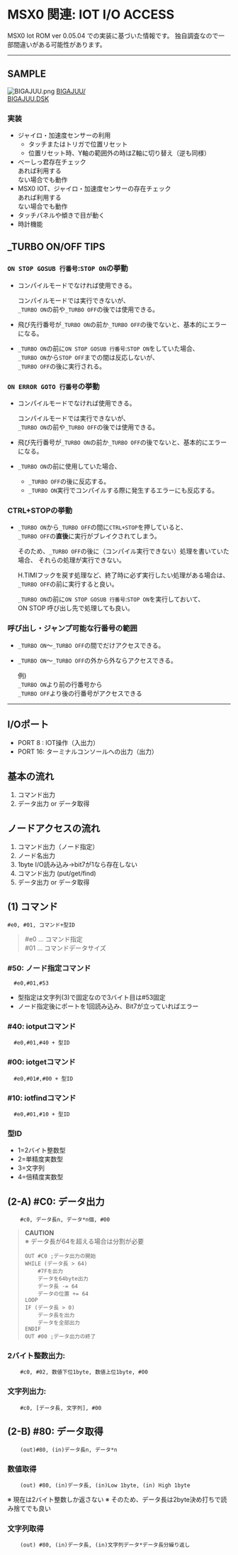 # MSX0 関連: IOT I/O ACCESS

MSX0 Iot ROM ver 0.05.04 での実装に基づいた情報です。
独自調査なので一部間違いがある可能性があります。

---

## SAMPLE

![BIGAJUU.png](img/BIGAJUU.png)
[BIGAJUU/](BIJAJUU/)  
[BIGAJUU.DSK](BIGAJUU.DSK)  

###

### 実装

- ジャイロ・加速度センサーの利用
  - タッチまたはトリガで位置リセット
  - 位置リセット時、Y軸の範囲外の時はZ軸に切り替え（逆も同様）
- べーしっ君存在チェック  
  あれば利用する  
  ない場合でも動作
- MSX0 IOT、ジャイロ・加速度センサーの存在チェック  
  あれば利用する  
  ない場合でも動作
- タッチパネルや傾きで目が動く
- 時計機能

## _TURBO ON/OFF TIPS

### ```ON STOP GOSUB 行番号```:```STOP ON```の挙動

- コンパイルモードでなければ使用できる。  

  コンパイルモードでは実行できないが、  
  ```_TURBO ON```の前や```_TURBO OFF```の後では使用できる。

- 飛び先行番号が```_TURBO ON```の前か```_TURBO OFF```の後でないと、基本的にエラーになる。

- ```_TURBO ON```の前に```ON STOP GOSUB 行番号```:```STOP ON```をしていた場合、  
  ```_TURBO ON```から```STOP OFF```までの間は反応しないが、  
  ```_TURBO OFF```の後に実行される。

### ```ON ERROR GOTO 行番号```の挙動

- コンパイルモードでなければ使用できる。  

  コンパイルモードでは実行できないが、  
  ```_TURBO ON```の前や```_TURBO OFF```の後では使用できる。

- 飛び先行番号が```_TURBO ON```の前か```_TURBO OFF```の後でないと、基本的にエラーになる。

- ```_TURBO ON```の前に使用していた場合、  
  - ```_TURBO OFF```の後に反応する。
  - ```_TURBO ON```実行でコンパイルする際に発生するエラーにも反応する。

### CTRL+STOPの挙動

- ```_TURBO ON```から```_TURBO OFF```の間に```CTRL+STOP```を押していると、  
  ```_TURBO OFF```の**直後**に実行がブレイクされてしまう。

  そのため、```_TURBO OFF```の後に（コンパイル実行できない）処理を書いていた場合、
  それらの処理が実行できない。

  H.TIMIフックを戻す処理など、終了時に必ず実行したい処理がある場合は、  
  ```_TURBO OFF```の前に実行すると良い。

  ```_TURBO ON```の前に```ON STOP GOSUB 行番号```:```STOP ON```を実行しておいて、  
  ON STOP 呼び出し先で処理しても良い。

### 呼び出し・ジャンプ可能な行番号の範囲

- ```_TURBO ON```～```_TURBO OFF```の間でだけアクセスできる。
- ```_TURBO ON```～```_TURBO OFF```の外から外ならアクセスできる。  

  例)  
  ```_TURBO ON```より前の行番号から  
  ```_TURBO OFF```より後の行番号がアクセスできる

---

## I/Oポート
- PORT 8 : IOT操作（入出力）
- PORT 16: ターミナルコンソールへの出力（出力）

## 基本の流れ
1. コマンド出力
2. データ出力 or データ取得

## ノードアクセスの流れ
1. コマンド出力（ノード指定）
2. ノード名出力
3. 1byte I/O読み込み→bit7が1なら存在しない
4. コマンド出力 (put/get/find)
5. データ出力 or データ取得


## (1) コマンド
```
#e0, #01, コマンド+型ID
```
> #e0 ... コマンド指定  
> #01 ... コマンドデータサイズ

### #50: ノード指定コマンド
  ```
	#e0,#01,#53
  ```
  - 型指定は文字列(3)で固定なので3バイト目は#53固定
  - ノード指定後にポートを1回読み込み、Bit7が立っていればエラー

###  #40: iotputコマンド
  ```
	#e0,#01,#40 + 型ID
  ```
###  #00: iotgetコマンド
  ```
	#e0,#01#,#00 + 型ID
  ```
###  #10: iotfindコマンド
  ```
	#e0,#01,#10 + 型ID
  ```

###   型ID
- 1=2バイト整数型
- 2=単精度実数型
- 3=文字列
- 4=倍精度実数型

## (2-A) #C0: データ出力
```
	#c0, データ長n, データ*n個, #00
```
> **CAUTION**  
> ※ データ長が64を超える場合は分割が必要  
> ```
> OUT #C0 ;データ出力の開始
> WHILE (データ長 > 64) 
>     #7Fを出力  
>     データを64byte出力
>     データ長 -= 64
>     データの位置 += 64
> LOOP
> IF (データ長 > 0)
>     データ長を出力
>     データを全部出力
> ENDIF
> OUT #00 ;データ出力の終了
> ```

### 2バイト整数出力:
```
	#c0, #02, 数値下位1byte, 数値上位1byte, #00
```

### 文字列出力:
```
	#c0, [データ長, 文字列], #00
```

## (2-B)  #80: データ取得
```
	(out)#80, (in)データ長n, データ*n
```

### 数値取得
```
	(out) #80, (in)データ長, (in)Low 1byte, (in) High 1byte
```

※ 現在は2バイト整数しか返さない
※ そのため、データ長は2byte決め打ちで読み捨てでも良い

### 文字列取得
```
	(out) #80, (in)データ長, (in)文字列データ*データ長分繰り返し
```

